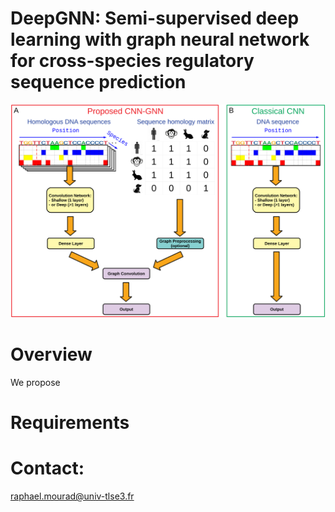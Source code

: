# DeepGNN: Semi-supervised deep learning with graph neural network for cross-species regulatory sequence prediction


![alt text](Fig1_sketch_model.png)

# Overview
We propose 

# Requirements



# Contact: 
raphael.mourad@univ-tlse3.fr
